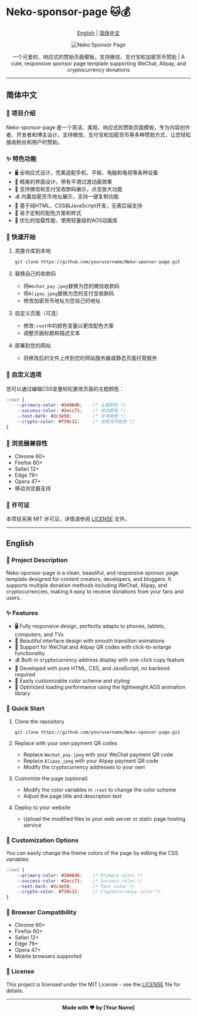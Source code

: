 # Neko-sponsor-page 🐱💰

<div align="center">

[English](#english) | [简体中文](#简体中文)

![Neko Sponsor Page](https://via.placeholder.com/800x400?text=Neko+Sponsor+Page)

一个可爱的、响应式的赞助页面模板，支持微信、支付宝和加密货币赞助 | A cute, responsive sponsor page template supporting WeChat, Alipay, and cryptocurrency donations

</div>

---

<a id="简体中文"></a>
## 简体中文

### 📝 项目介绍

Neko-sponsor-page 是一个简洁、美观、响应式的赞助页面模板，专为内容创作者、开发者和博主设计。支持微信、支付宝和加密货币等多种赞助方式，让您轻松接收粉丝和用户的赞助。

### ✨ 特色功能

- 🖥️ 全响应式设计，完美适配手机、平板、电脑和电视等各种设备
- 🎨 精美的界面设计，带有平滑过渡动画效果
- 📱 支持微信和支付宝收款码展示，点击放大功能
- 💰 内置加密货币地址展示，支持一键复制功能
- 🔄 基于纯HTML、CSS和JavaScript开发，无需后端支持
- 🌈 易于定制的配色方案和样式
- 🚀 优化的加载性能，使用轻量级的AOS动画库

### 🚀 快速开始

1. 克隆仓库到本地
   ```
   git clone https://github.com/yourusername/Neko-sponsor-page.git
   ```

2. 替换自己的收款码
   - 将`Wechat_pay.jpeg`替换为您的微信收款码
   - 将`Alipay.jpeg`替换为您的支付宝收款码
   - 修改加密货币地址为您自己的地址

3. 自定义页面（可选）
   - 修改`:root`中的颜色变量以更改配色方案
   - 调整页面标题和描述文本

4. 部署到您的网站
   - 将修改后的文件上传到您的网站服务器或静态页面托管服务

### 🔧 自定义选项

您可以通过编辑CSS变量轻松更改页面的主题颜色：

```css
:root {
    --primary-color: #3498db;    /* 主要颜色 */
    --success-color: #2ecc71;    /* 成功颜色 */
    --text-dark: #2c3e50;        /* 文本颜色 */
    --crypto-color: #f39c12;     /* 加密货币颜色 */
}
```

### 📱 浏览器兼容性

- Chrome 60+
- Firefox 60+
- Safari 12+
- Edge 79+
- Opera 47+
- 移动浏览器支持

### 📄 许可证

本项目采用 MIT 许可证，详情请参阅 [LICENSE](LICENSE) 文件。

---

<a id="english"></a>
## English

### 📝 Project Description

Neko-sponsor-page is a clean, beautiful, and responsive sponsor page template designed for content creators, developers, and bloggers. It supports multiple donation methods including WeChat, Alipay, and cryptocurrencies, making it easy to receive donations from your fans and users.

### ✨ Features

- 🖥️ Fully responsive design, perfectly adapts to phones, tablets, computers, and TVs
- 🎨 Beautiful interface design with smooth transition animations
- 📱 Support for WeChat and Alipay QR codes with click-to-enlarge functionality
- 💰 Built-in cryptocurrency address display with one-click copy feature
- 🔄 Developed with pure HTML, CSS, and JavaScript, no backend required
- 🌈 Easily customizable color scheme and styling
- 🚀 Optimized loading performance using the lightweight AOS animation library

### 🚀 Quick Start

1. Clone the repository
   ```
   git clone https://github.com/yourusername/Neko-sponsor-page.git
   ```

2. Replace with your own payment QR codes
   - Replace `Wechat_pay.jpeg` with your WeChat payment QR code
   - Replace `Alipay.jpeg` with your Alipay payment QR code
   - Modify the cryptocurrency addresses to your own

3. Customize the page (optional)
   - Modify the color variables in `:root` to change the color scheme
   - Adjust the page title and description text

4. Deploy to your website
   - Upload the modified files to your web server or static page hosting service

### 🔧 Customization Options

You can easily change the theme colors of the page by editing the CSS variables:

```css
:root {
    --primary-color: #3498db;    /* Primary color */
    --success-color: #2ecc71;    /* Success color */
    --text-dark: #2c3e50;        /* Text color */
    --crypto-color: #f39c12;     /* Cryptocurrency color */
}
```

### 📱 Browser Compatibility

- Chrome 60+
- Firefox 60+
- Safari 12+
- Edge 79+
- Opera 47+
- Mobile browsers supported

### 📄 License

This project is licensed under the MIT License - see the [LICENSE](LICENSE) file for details.

---

<div align="center">

**Made with ❤️ by [Your Name]**

</div>
